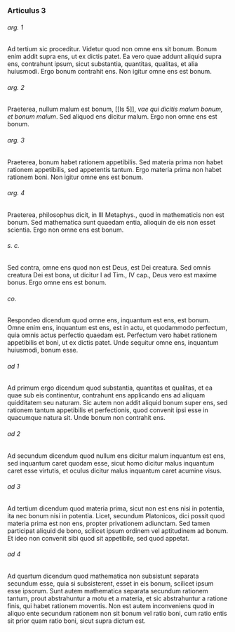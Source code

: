 ### Articulus 3

###### arg. 1
Ad tertium sic proceditur. Videtur quod non omne ens sit bonum. Bonum enim addit supra ens, ut ex dictis patet. Ea vero quae addunt aliquid supra ens, contrahunt ipsum, sicut substantia, quantitas, qualitas, et alia huiusmodi. Ergo bonum contrahit ens. Non igitur omne ens est bonum.

###### arg. 2
Praeterea, nullum malum est bonum, [[Is 5]], *vae qui dicitis malum bonum, et bonum malum*. Sed aliquod ens dicitur malum. Ergo non omne ens est bonum.

###### arg. 3
Praeterea, bonum habet rationem appetibilis. Sed materia prima non habet rationem appetibilis, sed appetentis tantum. Ergo materia prima non habet rationem boni. Non igitur omne ens est bonum.

###### arg. 4
Praeterea, philosophus dicit, in III Metaphys., quod in mathematicis non est bonum. Sed mathematica sunt quaedam entia, alioquin de eis non esset scientia. Ergo non omne ens est bonum.

###### s. c.
Sed contra, omne ens quod non est Deus, est Dei creatura. Sed omnis creatura Dei est bona, ut dicitur I ad Tim., IV cap., Deus vero est maxime bonus. Ergo omne ens est bonum.

###### co.
Respondeo dicendum quod omne ens, inquantum est ens, est bonum. Omne enim ens, inquantum est ens, est in actu, et quodammodo perfectum, quia omnis actus perfectio quaedam est. Perfectum vero habet rationem appetibilis et boni, ut ex dictis patet. Unde sequitur omne ens, inquantum huiusmodi, bonum esse.

###### ad 1
Ad primum ergo dicendum quod substantia, quantitas et qualitas, et ea quae sub eis continentur, contrahunt ens applicando ens ad aliquam quidditatem seu naturam. Sic autem non addit aliquid bonum super ens, sed rationem tantum appetibilis et perfectionis, quod convenit ipsi esse in quacumque natura sit. Unde bonum non contrahit ens.

###### ad 2
Ad secundum dicendum quod nullum ens dicitur malum inquantum est ens, sed inquantum caret quodam esse, sicut homo dicitur malus inquantum caret esse virtutis, et oculus dicitur malus inquantum caret acumine visus.

###### ad 3
Ad tertium dicendum quod materia prima, sicut non est ens nisi in potentia, ita nec bonum nisi in potentia. Licet, secundum Platonicos, dici possit quod materia prima est non ens, propter privationem adiunctam. Sed tamen participat aliquid de bono, scilicet ipsum ordinem vel aptitudinem ad bonum. Et ideo non convenit sibi quod sit appetibile, sed quod appetat.

###### ad 4
Ad quartum dicendum quod mathematica non subsistunt separata secundum esse, quia si subsisterent, esset in eis bonum, scilicet ipsum esse ipsorum. Sunt autem mathematica separata secundum rationem tantum, prout abstrahuntur a motu et a materia, et sic abstrahuntur a ratione finis, qui habet rationem moventis. Non est autem inconveniens quod in aliquo ente secundum rationem non sit bonum vel ratio boni, cum ratio entis sit prior quam ratio boni, sicut supra dictum est.


